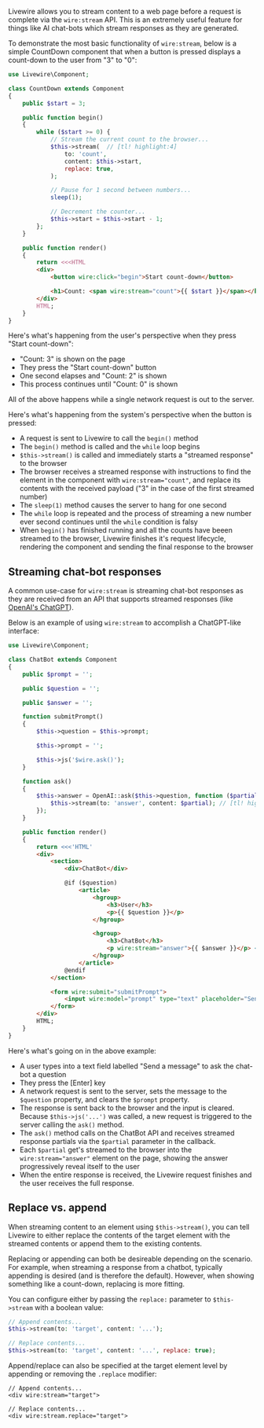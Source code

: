 
Livewire allows you to stream content to a web page before a request is complete via the `wire:stream` API. This is an extremely useful feature for things like AI chat-bots which stream responses as they are generated.

To demonstrate the most basic functionality of `wire:stream`, below is a simple CountDown component that when a button is pressed displays a count-down to the user from "3" to "0":

```php
use Livewire\Component;

class CountDown extends Component
{
    public $start = 3;

    public function begin()
    {
        while ($start >= 0) {
            // Stream the current count to the browser...
            $this->stream(  // [tl! highlight:4]
                to: 'count',
                content: $this->start,
                replace: true,
            );

            // Pause for 1 second between numbers...
            sleep(1);

            // Decrement the counter...
            $this->start = $this->start - 1;
        };
    }

    public function render()
    {
        return <<<HTML
        <div>
            <button wire:click="begin">Start count-down</button>

            <h1>Count: <span wire:stream="count">{{ $start }}</span></h1> <!-- [tl! highlight] -->
        </div>
        HTML;
    }
}
```

Here's what's happening from the user's perspective when they press "Start count-down":
* "Count: 3" is shown on the page
* They press the "Start count-down" button
* One second elapses and "Count: 2" is shown
* This process continues until "Count: 0" is shown

All of the above happens while a single network request is out to the server.

Here's what's happening from the system's perspective when the button is pressed:
* A request is sent to Livewire to call the `begin()` method
* The `begin()` method is called and the `while` loop begins
* `$this->stream()` is called and immediately starts a "streamed response" to the browser
* The browser receives a streamed response with instructions to find the element in the component with `wire:stream="count"`, and replace its contents with the received payload ("3" in the case of the first streamed number)
* The `sleep(1)` method causes the server to hang for one second
* The `while` loop is repeated and the process of streaming a new number ever second continues until the `while` condition is falsy
* When `begin()` has finished running and all the counts have beeen streamed to the browser, Livewire finishes it's request lifecycle, rendering the component and sending the final response to the browser

## Streaming chat-bot responses

A common use-case for `wire:stream` is streaming chat-bot responses as they are received from an API that supports streamed responses (like [OpenAI's ChatGPT](https://chat.openai.com/)).

Below is an example of using `wire:stream` to accomplish a ChatGPT-like interface:

```php
use Livewire\Component;

class ChatBot extends Component
{
    public $prompt = '';

    public $question = '';

    public $answer = '';

    function submitPrompt()
    {
        $this->question = $this->prompt;

        $this->prompt = '';

        $this->js('$wire.ask()');
    }

    function ask()
    {
        $this->answer = OpenAI::ask($this->question, function ($partial) {
            $this->stream(to: 'answer', content: $partial); // [tl! highlight]
        });
    }

    public function render()
    {
        return <<<'HTML'
        <div>
            <section>
                <div>ChatBot</div>

                @if ($question)
                    <article>
                        <hgroup>
                            <h3>User</h3>
                            <p>{{ $question }}</p>
                        </hgroup>

                        <hgroup>
                            <h3>ChatBot</h3>
                            <p wire:stream="answer">{{ $answer }}</p> <!-- [tl! highlight] -->
                        </hgroup>
                    </article>
                @endif
            </section>

            <form wire:submit="submitPrompt">
                <input wire:model="prompt" type="text" placeholder="Send a message" autofocus>
            </form>
        </div>
        HTML;
    }
}
```

Here's what's going on in the above example:
* A user types into a text field labelled "Send a message" to ask the chat-bot a question
* They press the [Enter] key
* A network request is sent to the server, sets the message to the `$question` property, and clears the `$prompt` property.
* The response is sent back to the browser and the input is cleared. Because `$this->js('...')` was called, a new request is triggered to the server calling the `ask()` method.
* The `ask()` method calls on the ChatBot API and receives streamed response partials via the `$partial` parameter in the callback.
* Each `$partial` get's streamed to the browser into the `wire:stream="answer"` element on the page, showing the answer progressively reveal itself to the user
* When the entire response is received, the Livewire request finishes and the user receives the full response.

## Replace vs. append

When streaming content to an element using `$this->stream()`, you can tell Livewire to either replace the contents of the target element with the streamed contents or append them to the existing contents.

Replacing or appending can both be desireable depending on the scenario. For example, when streaming a response from a chatbot, typically appending is desired (and is therefore the default). However, when showing something like a count-down, replacing is more fitting.

You can configure either by passing the `replace:` parameter to `$this->stream` with a boolean value:

```php
// Append contents...
$this->stream(to: 'target', content: '...');

// Replace contents...
$this->stream(to: 'target', content: '...', replace: true);
```

Append/replace can also be specified at the target element level by appending or removing the `.replace` modifier:

```blade
// Append contents...
<div wire:stream="target">

// Replace contents...
<div wire:stream.replace="target">
```

